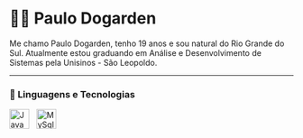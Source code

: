 # 👨‍💻 Paulo Dogarden

Me chamo Paulo Dogarden, tenho 19 anos e sou natural do Rio Grande do Sul. Atualmente estou graduando em Análise e Desenvolvimento de Sistemas pela Unisinos - São Leopoldo.

---

### 🤖 Linguagens e Tecnologias

<img 
align="left" 
alt="Java" 
title="Java"
width="35px" 
style="padding-right: 10px;"
src="https://cdn.jsdelivr.net/gh/devicons/devicon@latest/icons/java/java-original-wordmark.svg" />



<img 
align="left" 
alt="MySql" 
title="MySql"
width="35px" 
style="padding-right: 10px;"
src="https://cdn.jsdelivr.net/gh/devicons/devicon@latest/icons/mysql/mysql-original-wordmark.svg" />

<br/>
<br/>








          
          
